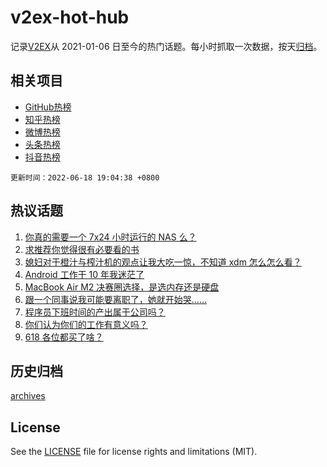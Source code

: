 # v2ex-hot-hub

 记录[V2EX](https://www.v2ex.com/)从 2021-01-06 日至今的热门话题。每小时抓取一次数据，按天[归档](archives)。
 
 ## 相关项目

- [GitHub热榜](https://github.com/snaildev/github-hot-hub)
- [知乎热榜](https://github.com/snaildev/zhihu-hot-hub)
- [微博热榜](https://github.com/snaildev/weibo-hot-hub)
- [头条热榜](https://github.com/snaildev/toutiao-hot-hub)
- [抖音热榜](https://github.com/snaildev/douyin-hot-hub)


 `更新时间：2022-06-18 19:04:38 +0800`

## 热议话题

1. [你真的需要一个 7x24 小时运行的 NAS 么？](https://www.v2ex.com/t/860428)
1. [求推荐你觉得很有必要看的书](https://www.v2ex.com/t/860479)
1. [媳妇对于橙汁与榨汁机的观点让我大吃一惊，不知道 xdm 怎么怎么看？](https://www.v2ex.com/t/860392)
1. [Android 工作干 10 年我迷茫了](https://www.v2ex.com/t/860443)
1. [MacBook Air M2 决赛圈选择，是选内存还是硬盘](https://www.v2ex.com/t/860465)
1. [跟一个同事说我可能要离职了，她就开始哭……](https://www.v2ex.com/t/860441)
1. [程序员下班时间的产出属于公司吗？](https://www.v2ex.com/t/860394)
1. [你们认为你们的工作有意义吗？](https://www.v2ex.com/t/860422)
1. [618 各位都买了啥？](https://www.v2ex.com/t/860489)

## 历史归档

[archives](archives)

## License

See the [LICENSE](LICENSE) file for license rights and limitations (MIT).
